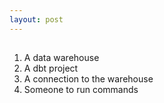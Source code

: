 ```yaml
---
layout: post
---
```



##

1. A data warehouse
2. A dbt project
3. A connection to the warehouse
4. Someone to run commands